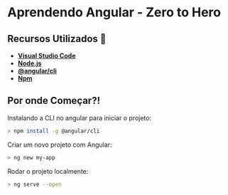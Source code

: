 # Aprendendo Angular - Zero to Hero

## Recursos Utilizados 🚀

* **[Visual Studio Code](https://code.visualstudio.com/?WT.mc_id=aprendendoreact-github-gllemos)**
* **[Node.js](https://nodejs.org/en/)**
* **[@angular/cli](https://angular.io/guide/setup-local)**
* **[Npm](https://www.npmjs.com/)**

## Por onde Começar?!

Instalando a CLI no angular para iniciar o projeto:
```bash
> npm install -g @angular/cli
```

Criar um novo projeto com Angular:
```bash
> ng new my-app
```

Rodar o projeto localmente:
```bash
> ng serve --open
```
